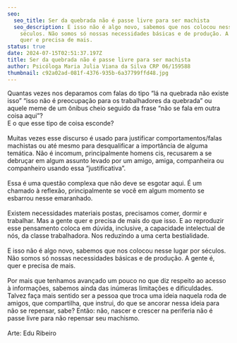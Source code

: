 ```yaml
---
seo:
  seo_title: Ser da quebrada não é passe livre para ser machista
  seo_description: E isso não é algo novo, sabemos que nos colocou nesse lugar por
    séculos. Não somos só nossas necessidades básicas e de produção. A gente é,
    quer e precisa de mais.
status: true
date: 2024-07-15T02:51:37.197Z
title: Ser da quebrada não é passe livre para ser machista
author: Psicóloga Maria Julia Viana da Silva CRP 06/159588
thumbnail: c92a02ad-081f-4376-935b-6a37799ffd48.jpg
---
```

<!--StartFragment-->

Quantas vezes nos deparamos com falas do tipo “lá na quebrada não existe isso” “isso não é preocupação para os trabalhadores da quebrada” ou aquele meme de um ônibus cheio seguido da frase “não se fala em outra coisa aqui”?\
E o que esse tipo de coisa esconde?\
\
Muitas vezes esse discurso é usado para justificar comportamentos/falas machistas ou até mesmo para desqualificar a importância de alguma temática. Não é incomum, principalmente homens cis, recusarem a se debruçar em algum assunto levado por um amigo, amiga, companheira ou companheiro usando essa “justificativa”.\
\
Essa é uma questão complexa que não deve se esgotar aqui. É um chamado à reflexão, principalmente se você em algum momento se esbarrou nesse emaranhado.\
\
Existem necessidades materiais postas, precisamos comer, dormir e trabalhar. Mas a gente quer e precisa de mais do que isso. E ao reproduzir esse pensamento coloca em dúvida, inclusive, a capacidade intelectual de nós, da classe trabalhadora. Nos reduzindo a uma certa bestialidade.\
\
E isso não é algo novo, sabemos que nos colocou nesse lugar por séculos. Não somos só nossas necessidades básicas e de produção. A gente é, quer e precisa de mais.\
\
Por mais que tenhamos avançado um pouco no que diz respeito ao acesso à informações, sabemos ainda das inúmeras limitações e dificuldades. Talvez faça mais sentido ser a pessoa que troca uma ideia naquela roda de amigos, que compartilha, que instrui, do que se ancorar nessa ideia para não se repensar, sabe? Então: não, nascer e crescer na periferia não é passe livre para não repensar seu machismo.\
\
Arte: Edu Ribeiro

<!--EndFragment-->